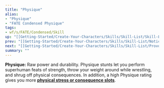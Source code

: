 ```yaml
---
title: "Physique"
alias:
- "Physique"
- "FATE Condensed Physique"
tags:
- wf/s/FATE/Condensed/Skill
up: "[[Getting-Started/Create-Your-Characters/Skills/Skill-List/Skill-List]]"
prev: "[[Getting-Started/Create-Your-Characters/Skills/Skill-List/Notice]]"
next: "[[Getting-Started/Create-Your-Characters/Skills/Skill-List/Provoke]]"
summary: ""
---
```

**Physique:** Raw power and durability. Physique stunts let you perform superhuman feats of strength, throw your weight around while wrestling, and shrug off physical consequences. In addition, a high Physique rating gives you more **[physical stress or consequence slots](../../Stress-and-Consequences/Stress-and-Consequences.md)**.